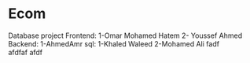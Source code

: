 # Ecom

Database project
Frontend: 1-Omar Mohamed Hatem 2- Youssef Ahmed
Backend: 1-AhmedAmr
sql: 1-Khaled Waleed 2-Mohamed Ali
fadf\
afdfaf
afdf
